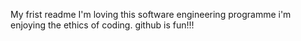 My frist readme
I'm loving this software engineering programme
i'm enjoying the ethics of coding.
github is fun!!!
